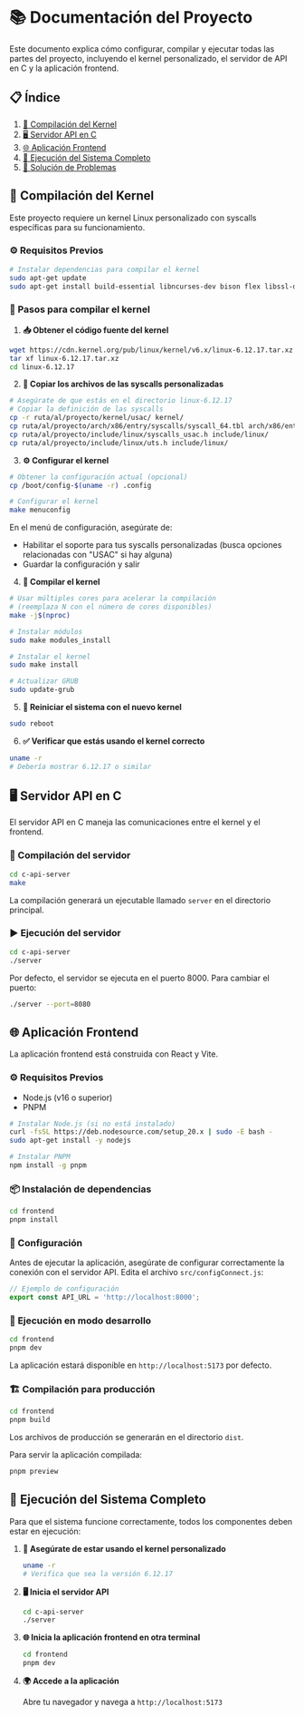 # 📚 Documentación del Proyecto

Este documento explica cómo configurar, compilar y ejecutar todas las partes del proyecto, incluyendo el kernel personalizado, el servidor de API en C y la aplicación frontend.

## 📋 Índice

1. [🐧 Compilación del Kernel](#compilación-del-kernel)
2. [🖥️ Servidor API en C](#servidor-api-en-c)
3. [🌐 Aplicación Frontend](#aplicación-frontend)
4. [🚀 Ejecución del Sistema Completo](#ejecución-del-sistema-completo)
5. [🔧 Solución de Problemas](#solución-de-problemas)

## 🐧 Compilación del Kernel

Este proyecto requiere un kernel Linux personalizado con syscalls específicas para su funcionamiento.

### ⚙️ Requisitos Previos

```bash
# Instalar dependencias para compilar el kernel
sudo apt-get update
sudo apt-get install build-essential libncurses-dev bison flex libssl-dev libelf-dev git
```

### 📝 Pasos para compilar el kernel

1. **📥 Obtener el código fuente del kernel**

```bash
wget https://cdn.kernel.org/pub/linux/kernel/v6.x/linux-6.12.17.tar.xz
tar xf linux-6.12.17.tar.xz
cd linux-6.12.17
```

2. **📁 Copiar los archivos de las syscalls personalizadas**

```bash
# Asegúrate de que estás en el directorio linux-6.12.17
# Copiar la definición de las syscalls
cp -r ruta/al/proyecto/kernel/usac/ kernel/
cp ruta/al/proyecto/arch/x86/entry/syscalls/syscall_64.tbl arch/x86/entry/syscalls/
cp ruta/al/proyecto/include/linux/syscalls_usac.h include/linux/
cp ruta/al/proyecto/include/linux/uts.h include/linux/
```

3. **⚙️ Configurar el kernel**

```bash
# Obtener la configuración actual (opcional)
cp /boot/config-$(uname -r) .config

# Configurar el kernel
make menuconfig
```

En el menú de configuración, asegúrate de:
- Habilitar el soporte para tus syscalls personalizadas (busca opciones relacionadas con "USAC" si hay alguna)
- Guardar la configuración y salir

4. **🔨 Compilar el kernel**

```bash
# Usar múltiples cores para acelerar la compilación 
# (reemplaza N con el número de cores disponibles)
make -j$(nproc)

# Instalar módulos
sudo make modules_install

# Instalar el kernel
sudo make install

# Actualizar GRUB
sudo update-grub
```

5. **🔄 Reiniciar el sistema con el nuevo kernel**

```bash
sudo reboot
```

6. **✅ Verificar que estás usando el kernel correcto**

```bash
uname -r
# Debería mostrar 6.12.17 o similar
```

## 🖥️ Servidor API en C

El servidor API en C maneja las comunicaciones entre el kernel y el frontend.

### 🔨 Compilación del servidor

```bash
cd c-api-server
make
```

La compilación generará un ejecutable llamado `server` en el directorio principal.

### ▶️ Ejecución del servidor

```bash
cd c-api-server
./server
```

Por defecto, el servidor se ejecuta en el puerto 8000. Para cambiar el puerto:

```bash
./server --port=8080
```

## 🌐 Aplicación Frontend

La aplicación frontend está construida con React y Vite.

### ⚙️ Requisitos Previos

- Node.js (v16 o superior)
- PNPM

```bash
# Instalar Node.js (si no está instalado)
curl -fsSL https://deb.nodesource.com/setup_20.x | sudo -E bash -
sudo apt-get install -y nodejs

# Instalar PNPM
npm install -g pnpm
```

### 📦 Instalación de dependencias

```bash
cd frontend
pnpm install
```

### 🔧 Configuración

Antes de ejecutar la aplicación, asegúrate de configurar correctamente la conexión con el servidor API. Edita el archivo `src/configConnect.js`:

```javascript
// Ejemplo de configuración
export const API_URL = 'http://localhost:8000';
```

### 🚀 Ejecución en modo desarrollo

```bash
cd frontend
pnpm dev
```

La aplicación estará disponible en `http://localhost:5173` por defecto.

### 🏗️ Compilación para producción

```bash
cd frontend
pnpm build
```

Los archivos de producción se generarán en el directorio `dist`.

Para servir la aplicación compilada:

```bash
pnpm preview
```

## 🚀 Ejecución del Sistema Completo

Para que el sistema funcione correctamente, todos los componentes deben estar en ejecución:

1. **🐧 Asegúrate de estar usando el kernel personalizado**
   ```bash
   uname -r
   # Verifica que sea la versión 6.12.17
   ```

2. **🖥️ Inicia el servidor API**
   ```bash
   cd c-api-server
   ./server
   ```

3. **🌐 Inicia la aplicación frontend en otra terminal**
   ```bash
   cd frontend
   pnpm dev
   ```

4. **🌍 Accede a la aplicación**
   
   Abre tu navegador y navega a `http://localhost:5173`